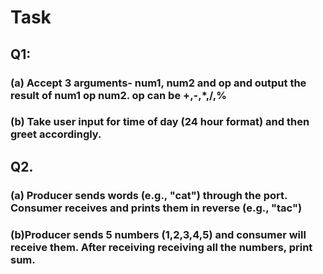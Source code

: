 # Task

## Q1:
### (a) Accept 3 arguments- num1, num2 and op and output the result of num1 op num2. op can be +,-,*,/,% 
### (b) Take user input for time of day (24 hour format) and then greet accordingly.<br>

## Q2. 
### (a) Producer sends words (e.g., "cat") through the port. Consumer receives and prints them in reverse (e.g., "tac") <br>
### (b)Producer sends 5 numbers (1,2,3,4,5) and consumer will receive them. After receiving receiving all the numbers, print sum. <br>